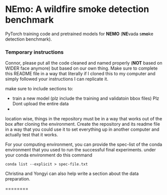 **NEmo: A wildfire smoke detection benchmark**
========
PyTorch training code and pretrained models for **NEMO** (**NE**vada s**mo**ke detection benchmark).

### Temporary instructions
Connor, please put all the code cleaned and named properly (**NOT** based on WIDER face anymore) but based on our own thing. 
Make sure to complete this README file in a way that literally if I cloned this to my computer and simply followed your instructions I can replicate it.

make sure to include sections to:
- train a new model (plz include the training and validatoin bbox files)
Plz Dont upload the entire data 
- 

location wise, things in the repository must be in a way that works out of the box after cloning the environment. Create the repository and its readme file in a way that you could use it to set everything up in another computer and actually test that it works.

For your computing environment, you can provide the spec-list of the conda environment that you used to run the successful final experiments.
under your conda environment do this command
```
conda list --explicit > spec-file.txt
```


Christina and Yongyi can also help write a section about the data preparation.


========
